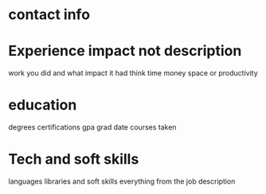 # contact info
# Experience impact not description
work you did and what impact it had 
think time money space or productivity 
# education 
degrees certifications gpa grad date courses taken
# Tech and soft skills
languages libraries and soft skills 
everything from the job description 